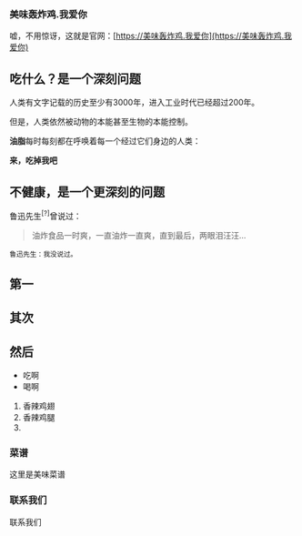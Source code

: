 ### 美味轰炸鸡.我爱你

嘘，不用惊讶，这就是官网：[https://美味轰炸鸡.我爱你](https://美味轰炸鸡.我爱你)



## 吃什么？是一个深刻问题

人类有文字记载的历史至少有3000年，进入工业时代已经超过200年。

但是，人类依然被动物的本能甚至生物的本能控制。

**油脂**每时每刻都在呼唤着每一个经过它们身边的人类：

**来，吃掉我吧**


## 不健康，是一个更深刻的问题

鲁迅先生<sup>[?]</sup>曾说过：

> 油炸食品一时爽，一直油炸一直爽，直到最后，两眼泪汪汪...

```
鲁迅先生：我没说过。
```

## 第一
## 其次
## 然后

- 吃啊
- 喝啊

1. 香辣鸡翅
2. 香辣鸡腿
3. 



### 菜谱

这里是美味菜谱

### 联系我们

联系我们
